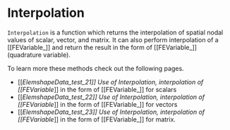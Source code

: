 # Interpolation

`Interpolation` is a function which returns the interpolation of spatial nodal values of scalar, vector, and matrix. It can also perform interpolation of a [[FEVariable_]] and return the result in the form of [[FEVariable_]] (quadrature variable).

To learn more these methods check out the following pages.

- [[_ElemshapeData_test_21]] Use of Interpolation, interpolation of [[FEVariable_]] in the form of [[FEVariable_]] for scalars
- [[_ElemshapeData_test_22]] Use of Interpolation, interpolation of [[FEVariable_]] in the form of [[FEVariable_]] for vectors
- [[_ElemshapeData_test_23]] Use of Interpolation, interpolation of [[FEVariable_]] in the form of [[FEVariable_]] for matrix.
